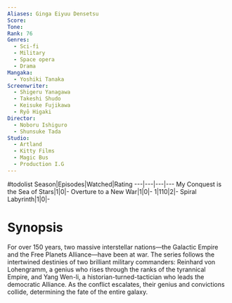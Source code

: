 ```yaml
---
Aliases: Ginga Eiyuu Densetsu
Score:
Tone: 
Rank: 76
Genres:
  - Sci-fi
  - Military
  - Space opera
  - Drama
Mangaka:
  - Yoshiki Tanaka
Screenwriter:
  - Shigeru Yanagawa
  - Takeshi Shudo
  - Keisuke Fujikawa
  - Ryō Higaki
Director:
  - Noboru Ishiguro
  - Shunsuke Tada
Studio:
  - Artland
  - Kitty Films
  - Magic Bus
  - Production I.G
---
```

#todolist
Season|Episodes|Watched|Rating
---|---|---|---
My Conquest is the Sea of Stars|1|0|-
Overture to a New War|1|0|-
1|110|2|-
Spiral Labyrinth|1|0|-

# Synopsis
For over 150 years, two massive interstellar nations—the Galactic Empire and the Free Planets Alliance—have been at war. The series follows the intertwined destinies of two brilliant military commanders: Reinhard von Lohengramm, a genius who rises through the ranks of the tyrannical Empire, and Yang Wen-li, a historian-turned-tactician who leads the democratic Alliance. As the conflict escalates, their genius and convictions collide, determining the fate of the entire galaxy.
